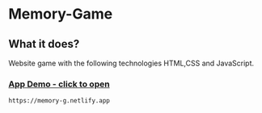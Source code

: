 # Memory-Game

## What it does?

Website game with the following technologies HTML,CSS and JavaScript.


### [App Demo - click to open](https://memory-g.netlify.app)
    https://memory-g.netlify.app
	
